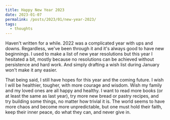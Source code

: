 ```yaml
---
title: Happy New Year 2023
date: 2023-01-07
permalink: /posts/2023/01/new-year-2023/
tags:
  - thoughts
---
```


Haven't written for a while. 2022 was a complicated year with ups and downs. Regardless, we've been through it and it's always good to have new beginnings. I used to make a list of new year resolutions but this year I hesitated a bit, mostly because no resolutions can be achieved without persistence and hard work. And simply drafting a wish list during January won't make it any easier.  

That being said, I still have hopes for this year and the coming future. I wish I will be healthier, tougher, with more courage and wisdom. Wish my family and my loved ones are all happy and healthy. I want to read more books (or at least the same as last year), try more new bread or pastry recipes, and try building some things, no matter how trivial it is. The world seems to have more chaos and become more unpredictable, but one must hold their faith, keep their inner peace, do what they can, and never give in. 